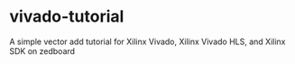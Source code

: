 # vivado-tutorial
A simple vector add tutorial for Xilinx Vivado, Xilinx Vivado HLS, and Xilinx SDK on zedboard
